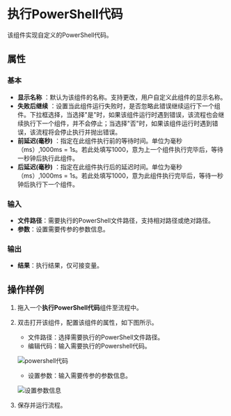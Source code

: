 # 执行PowerShell代码

该组件实现自定义的PowerShell代码。

## 属性

### 基本

- **显示名称** ：默认为该组件的名称。支持更改，用户自定义此组件的显示名称。
- **失败后继续** ：设置当此组件运行失败时，是否忽略此错误继续运行下一个组件。下拉框选择，当选择"是"时，如果该组件运行时遇到错误，该流程也会继续执行下一个组件，并不会停止；当选择"否"时，如果该组件运行时遇到错误，该流程将会停止执行并抛出错误。
- **前延迟(毫秒)** ：指定在此组件执行前的等待时间。单位为毫秒（ms）,1000ms = 1s。若此处填写1000，意为上一个组件执行完毕后，等待一秒钟后执行此组件。
- **后延迟(毫秒)** ：指定在此组件执行后的延迟时间。单位为毫秒（ms）,1000ms = 1s。若此处填写1000，意为此组件执行完毕后，等待一秒钟后执行下一个组件。

### 输入

- **文件路径**：需要执行的PowerShell文件路径，支持相对路径或绝对路径。
- **参数**：设置需要传参的参数信息。

### 输出

- **结果**：执行结果，仅可接变量。

## 操作样例

1. 拖入一个**执行PowerShell代码**组件至流程中。
2. 双击打开该组件，配置该组件的属性，如下图所示。

    - 文件路径：选择需要执行的PowerShell文件路径。
    - 编辑代码：输入需要执行的Powershell代码。
  
    ![powershell代码](https://docimages.blob.core.chinacloudapi.cn/images/Activities/powershell20210225.png)

    - 设置参数：输入需要传参的参数信息。

    ![设置参数信息](https://docimages.blob.core.chinacloudapi.cn/images/Activities/powershellparmar20210225.png)

3. 保存并运行流程。
